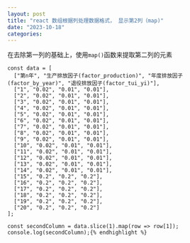 ```yaml
---
layout: post
title: "react 数组根据列处理数据格式， 显示第2列（map)"
date: "2023-10-18"
categories: 
---
```

<p>在去除第一列的基础上，使用<code>map()</code>函数来提取第二列的元素</p>

<pre>
<code>const data = [
  [&quot;第n年&quot;, &quot;生产排放因子(factor_production)&quot;, &quot;年度排放因子(factor_by_year)&quot;, &quot;退役排放因子(factor_tui_yi)&quot;],
  [&quot;1&quot;, &quot;0.02&quot;, &quot;0.01&quot;, &quot;0.01&quot;],
  [&quot;2&quot;, &quot;0.02&quot;, &quot;0.01&quot;, &quot;0.01&quot;],
  [&quot;3&quot;, &quot;0.02&quot;, &quot;0.01&quot;, &quot;0.01&quot;],
  [&quot;4&quot;, &quot;0.02&quot;, &quot;0.01&quot;, &quot;0.01&quot;],
  [&quot;5&quot;, &quot;0.02&quot;, &quot;0.01&quot;, &quot;0.01&quot;],
  [&quot;6&quot;, &quot;0.02&quot;, &quot;0.01&quot;, &quot;0.01&quot;],
  [&quot;7&quot;, &quot;0.02&quot;, &quot;0.01&quot;, &quot;0.01&quot;],
  [&quot;8&quot;, &quot;0.02&quot;, &quot;0.01&quot;, &quot;0.01&quot;],
  [&quot;9&quot;, &quot;0.02&quot;, &quot;0.01&quot;, &quot;0.01&quot;],
  [&quot;10&quot;, &quot;0.02&quot;, &quot;0.01&quot;, &quot;0.01&quot;],
  [&quot;11&quot;, &quot;0.02&quot;, &quot;0.01&quot;, &quot;0.01&quot;],
  [&quot;12&quot;, &quot;0.02&quot;, &quot;0.01&quot;, &quot;0.01&quot;],
  [&quot;13&quot;, &quot;0.02&quot;, &quot;0.01&quot;, &quot;0.01&quot;],
  [&quot;14&quot;, &quot;0.02&quot;, &quot;0.01&quot;, &quot;0.01&quot;],
  [&quot;15&quot;, &quot;0.2&quot;, &quot;0.2&quot;, &quot;0.2&quot;],
  [&quot;16&quot;, &quot;0.2&quot;, &quot;0.2&quot;, &quot;0.2&quot;],
  [&quot;17&quot;, &quot;0.2&quot;, &quot;0.2&quot;, &quot;0.2&quot;],
  [&quot;18&quot;, &quot;0.2&quot;, &quot;0.2&quot;, &quot;0.2&quot;],
  [&quot;19&quot;, &quot;0.2&quot;, &quot;0.2&quot;, &quot;0.2&quot;],
  [&quot;20&quot;, &quot;0.2&quot;, &quot;0.2&quot;, &quot;0.2&quot;]
];

const secondColumn = data.slice(1).map(row =&gt; row[1]);
console.log(secondColumn);{% endhighlight %}

<p>&nbsp;</p>

